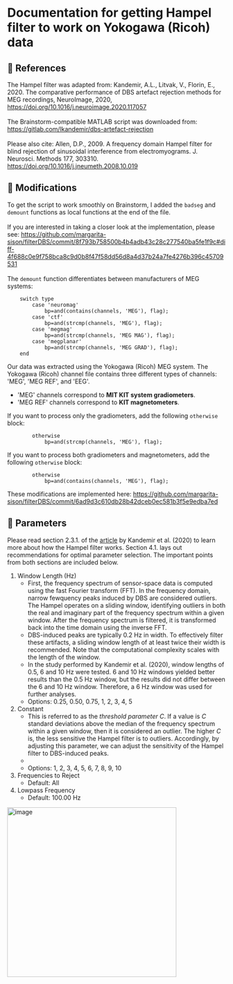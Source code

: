 # Documentation for getting Hampel filter to work on Yokogawa (Ricoh) data
## 🔖 References
The Hampel filter was adapted from: Kandemir, A.L., Litvak, V., Florin, E., 2020. The comparative performance of DBS artefact rejection methods for MEG recordings, NeuroImage, 2020, https://doi.org/10.1016/j.neuroimage.2020.117057 \
\
The Brainstorm-compatible MATLAB script was downloaded from: https://gitlab.com/lkandemir/dbs-artefact-rejection \
\
Please also cite: Allen, D.P., 2009. A frequency domain Hampel filter for blind rejection of sinusoidal interference from electromyograms. J. Neurosci. Methods 177, 303310. https://doi.org/10.1016/j.jneumeth.2008.10.019

## 🔧 Modifications
To get the script to work smoothly on Brainstorm, I added the ```badseg``` and ```demount``` functions as local functions at the end of the file. \
\
If you are interested in taking a closer look at the implementation, please see: https://github.com/margarita-sison/filterDBS/commit/8f793b758500b4b4adb43c28c277540ba5fe1f9c#diff-4f688c0e9f758bca8c9d0b8f47f58dd56d8a4d37b24a7fe4276b396c45709531 \
\
The ```demount``` function differentiates between manufacturers of MEG systems: 

```
    switch type
        case 'neuromag'
            bp=and(contains(channels, 'MEG'), flag);
        case 'ctf'
            bp=and(strcmp(channels, 'MEG'), flag);
        case 'megmag'
            bp=and(strcmp(channels, 'MEG MAG'), flag);
        case 'megplanar'
            bp=and(strcmp(channels, 'MEG GRAD'), flag);
    end
```

Our data was extracted using the Yokogawa (Ricoh) MEG system. The Yokogawa (Ricoh) channel file contains three different types of channels: 'MEG', 'MEG REF', and 'EEG'. 
- 'MEG' channels correspond to <b>MIT KIT system gradiometers</b>. 
- 'MEG REF' channels correspond to <b>KIT magnetometers</b>. 

If you want to process only the gradiometers, add the following ```otherwise``` block:
```
        otherwise
            bp=and(strcmp(channels, 'MEG'), flag);
```

If you want to process both gradiometers and magnetometers, add the following ```otherwise``` block:
```
        otherwise
            bp=and(contains(channels, 'MEG'), flag);
```

These modifications are implemented here: https://github.com/margarita-sison/filterDBS/commit/6ad9d3c610db28b42dceb0ec581b3f5e9edba7ed

## 📏 Parameters
Please read section 2.3.1. of the [article](https://doi.org/10.1016/j.neuroimage.2020.117057) by Kandemir et al. (2020) to learn more about how the Hampel filter works. Section 4.1. lays out recommendations for optimal parameter selection. The important points from both sections are included below.

1. Window Length (Hz)
    - First, the frequency spectrum of sensor-space data is computed using the fast Fourier transform (FFT). In the frequency domain, narrow fewquency peaks induced by DBS are considered outliers. The Hampel operates on a sliding window, identifying outliers in both the real and imaginary part of the frequency spectrum within a given window. After the frequency spectrum is filtered, it is transformed back into the time domain using the inverse FFT.
    - DBS-induced peaks are typically 0.2 Hz in width. To effectively filter these artifacts, a sliding window length of at least twice their width is recommended. Note that the computational complexity scales with the length of the window.
    - In the study performed by Kandemir et al. (2020), window lengths of 0.5, 6 and 10 Hz were tested. 6 and 10 Hz windows yielded better results than the 0.5 Hz window, but the results did not differ between the 6 and 10 Hz window. Therefore, a 6 Hz window was used for further analyses.
    - Options: 0.25, 0.50, 0.75, 1, 2, 3, 4, 5
3. Constant
    - This is referred to as the <i>threshold parameter C</i>. If a value is <i>C</i> standard deviations above the median of the frequency spectrum within a given window, then it is considered an outlier. The higher <i>C</i> is, the less sensitive the Hampel filter is to outliers. Accordingly, by adjusting this parameter, we can adjust the sensitivity of the Hampel filter to DBS-induced peaks.
    - 
    - Options: 1, 2, 3, 4, 5, 6, 7, 8, 9, 10
4. Frequencies to Reject
    - Default: All
5. Lowpass Frequency
    - Default: 100.00 Hz

<img width="390" alt="image" src="https://github.com/margarita-sison/filterDBS/assets/130074310/d524f374-7707-4ca2-a2f9-20b599913d31"> 



